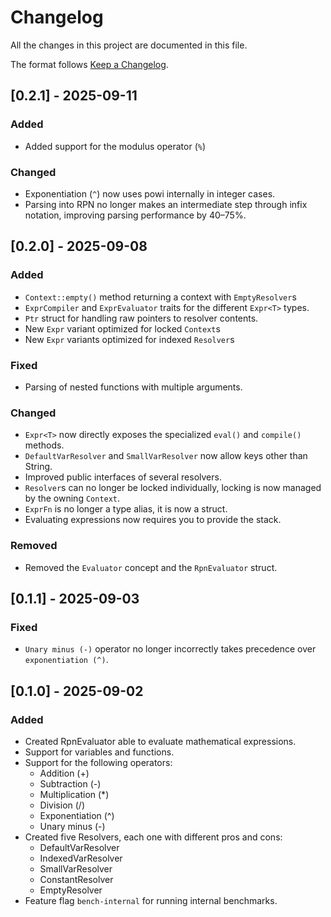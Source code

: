 # Changelog

All the changes in this project are documented in this file.

The format follows [Keep a Changelog](https://keepachangelog.com/en/1.0.0/).

## [0.2.1] - 2025-09-11

### Added
- Added support for the modulus operator (`%`)
### Changed
- Exponentiation (`^`) now uses powi internally in integer cases.
- Parsing into RPN no longer makes an intermediate step through infix 
notation, improving parsing performance by 40–75%.

## [0.2.0] - 2025-09-08

### Added
- `Context::empty()` method returning a context with `EmptyResolver`s
- `ExprCompiler` and `ExprEvaluator` traits for the different `Expr<T>` types.
- `Ptr` struct for handling raw pointers to resolver contents.
- New `Expr` variant optimized for locked `Context`s
- New `Expr` variants optimized for indexed `Resolver`s
### Fixed
- Parsing of nested functions with multiple arguments.
### Changed
- `Expr<T>` now directly exposes the specialized `eval()` and `compile()` methods.
- `DefaultVarResolver` and `SmallVarResolver` now allow keys other than String.
- Improved public interfaces of several resolvers.
- `Resolver`s can no longer be locked individually, locking is now managed by the owning `Context`.
- `ExprFn` is no longer a type alias, it is now a struct.
- Evaluating expressions now requires you to provide the stack.
### Removed
- Removed the `Evaluator` concept and the `RpnEvaluator` struct.

## [0.1.1] - 2025-09-03

### Fixed
- `Unary minus (-)` operator no longer incorrectly takes precedence over 
`exponentiation (^)`.

## [0.1.0] - 2025-09-02

### Added
- Created RpnEvaluator able to evaluate mathematical expressions.
- Support for variables and functions.
- Support for the following operators:
    - Addition (+)
    - Subtraction (-)
    - Multiplication (\*)
    - Division (/)
    - Exponentiation (^)
    - Unary minus (-)
- Created five Resolvers, each one with different pros and cons:
    - DefaultVarResolver
    - IndexedVarResolver
    - SmallVarResolver
    - ConstantResolver
    - EmptyResolver
- Feature flag `bench-internal` for running internal benchmarks.

